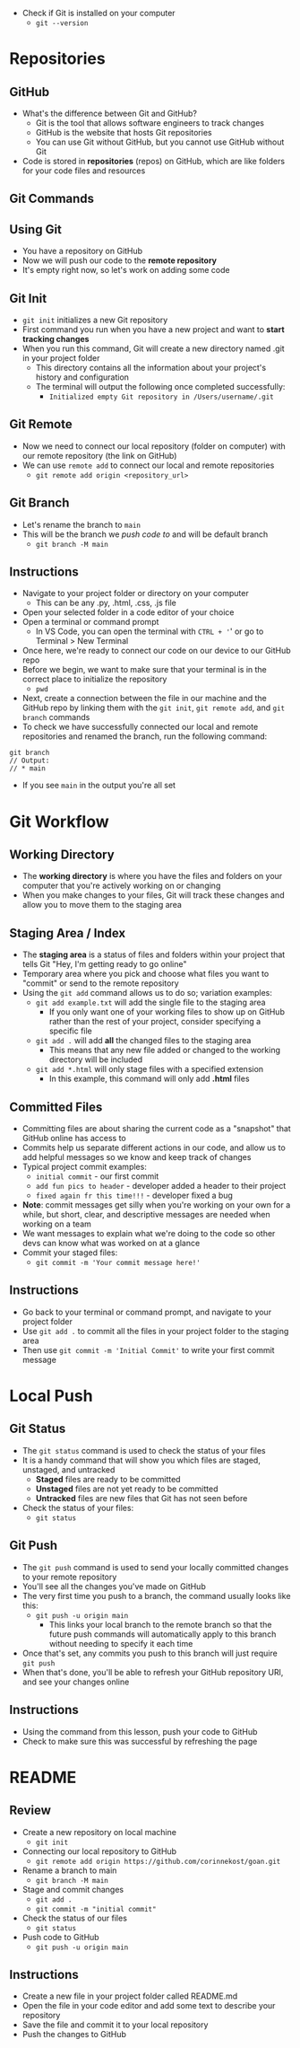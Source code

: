 - Check if Git is installed on your computer
	- `git --version`

# Repositories
## GitHub
- What's the difference between Git and GitHub?
	- Git is the tool that allows software engineers to track changes
	- GitHub is the website that hosts Git repositories
	- You can use Git without GitHub, but you cannot use GitHub without Git
- Code is stored in **repositories** (repos) on GitHub, which are like folders for your code files and resources
##  Git Commands
## Using Git
- You have a repository on GitHub
- Now we will push our code to the **remote repository**
- It's empty right now, so let's work on adding some code
## Git Init
- `git init` initializes a new Git repository
- First command you run when you have a new project and want to **start tracking changes**
- When you run this command, Git will create a new directory named .git in your project folder
	- This directory contains all the information about your project's history and configuration
	- The terminal will output the following once completed successfully:
		- `Initialized empty Git repository in /Users/username/.git`
## Git Remote
- Now we need to connect our local repository (folder on computer) with our remote repository (the link on GitHub)
- We can use `remote add` to connect our local and remote repositories
	- `git remote add origin <repository_url>`
## Git Branch
- Let's rename the branch to `main`
- This will be the branch we *push code to* and will be default branch
	- `git branch -M main`
## Instructions
- Navigate to your project folder or directory on your computer
	- This can be any .py, .html, .css, .js file
- Open your selected folder in a code editor of your choice
- Open a terminal or command prompt
	- In VS Code, you can open the terminal with `CTRL + '`' or go to Terminal > New Terminal
- Once here, we're ready to connect our code on our device to our GitHub repo
- Before we begin, we want to make sure that your terminal is in the correct place to initialize the repository
	- `pwd`
- Next, create a connection between the file in our machine and the GitHub repo by linking them with the `git init`, `git remote add`, and `git branch` commands
- To check we have successfully connected our local and remote repositories and renamed the branch, run the following command:
```
git branch
// Output:
// * main
```
- If you see `main` in the output you're all set

# Git Workflow
## Working Directory
- The **working directory** is where you have the files and folders on your computer that you're actively working on or changing
- When you make changes to your files, Git will track these changes and allow you to move them to the staging area
## Staging Area / Index
- The **staging area** is a status of files and folders within your project that tells Git "Hey, I'm getting ready to go online"
- Temporary area where you pick and choose what files you want to "commit" or send to the remote repository
- Using the `git add` command allows us to do so; variation examples:
	- `git add example.txt` will add the single file to the staging area
		- If you only want one of your working files to show up on GitHub rather than the rest of your project, consider specifying a specific file
	- `git add .` will add **all** the changed files to the staging area
		- This means that any new file added or changed to the working directory will be included
	- `git add *.html` will only stage files with a specified extension
		- In this example, this command will only add **.html** files
## Committed Files
- Committing files are about sharing the current code as a "snapshot" that GitHub online has access to
- Commits help us separate different actions in our code, and allow us to add helpful messages so we know and keep track of changes
- Typical project commit examples:
	- `initial commit` - our first commit
	- `add fun pics to header` - developer added a header to their project
	- `fixed again fr this time!!!` - developer fixed a bug
- **Note**: commit messages get silly when you're working on your own for a while, but short, clear, and descriptive messages are needed when working on a team
- We want messages to explain what we're doing to the code so other devs can know what was worked on at a glance
- Commit your staged files:
	- `git commit -m 'Your commit message here!'`
## Instructions
- Go back to your terminal or command prompt, and navigate to your project folder
- Use `git add .` to commit all the files in your project folder to the staging area
- Then use `git commit -m 'Initial Commit'` to write your first commit message

# Local Push
## Git Status
- The `git status` command is used to check the status of your files
- It is a handy command that will show you which files are staged, unstaged, and untracked
	- **Staged** files are ready to be committed
	- **Unstaged** files are not yet ready to be committed
	- **Untracked** files are new files that Git has not seen before
- Check the status of your files: 
	- `git status`
## Git Push
- The `git push` command is used to send your locally committed changes to your remote repository
- You'll see all the changes you've made on GitHub
- The very first time you push to a branch, the command usually looks like this:
	- `git push -u origin main`
		- This links your local branch to the remote branch so that the future push commands will automatically apply to this branch without needing to specify it each time
- Once that's set, any commits you push to this branch will just require `git push`
- When that's done, you'll be able to refresh your GitHub repository URl, and see your changes online
## Instructions
- Using the command from this lesson, push your code to GitHub
- Check to make sure this was successful by refreshing the page
# README
## Review
- Create a new repository on local machine
	- `git init`
- Connecting our local repository to GitHub
	- `git remote add origin https://github.com/corinnekost/goan.git`
- Rename a branch to main
	- `git branch -M main`
- Stage and commit changes
	- `git add .`
	- `git commit -m "initial commit"`
- Check the status of our files
	- `git status`
- Push code to GitHub
	- `git push -u origin main`
## Instructions
- Create a new file in your project folder called README.md
- Open the file in your code editor and add some text to describe your repository
- Save the file and commit it to your local repository
- Push the changes to GitHub
